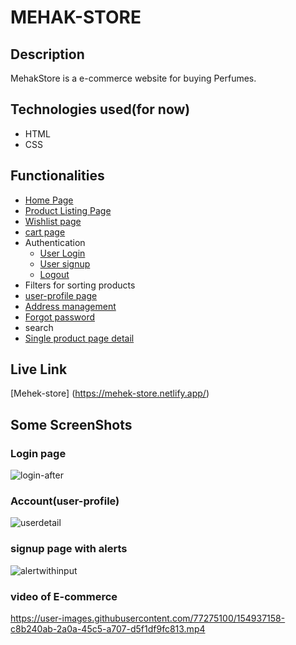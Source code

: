 # MEHAK-STORE
 
 ## Description
 
MehakStore is a e-commerce website for buying Perfumes.

## Technologies used(for now)

* HTML
* CSS

## Functionalities

* [Home Page](https://mehek-store.netlify.app/index.html)
* [Product Listing Page](https://mehek-store.netlify.app/htmlfiles/productlist)
* [Wishlist page](https://mehek-store.netlify.app/htmlfiles/wishlist) 
* [cart page](https://mehek-store.netlify.app/htmlfiles/cart)
* Authentication
  * [User Login](https://mehek-store.netlify.app/htmlfiles/login)
  * [User signup](https://mehek-store.netlify.app/htmlfiles/signup)
  * [Logout](https://mehek-store.netlify.app/htmlfiles/user-profile)
* Filters for sorting products
* [user-profile page](https://mehek-store.netlify.app/htmlfiles/user-profile)
* [Address management](https://mehek-store.netlify.app/htmlfiles/addaddress)
* [Forgot password](https://mehek-store.netlify.app/htmlfiles/forgotpassword.html)
* search
* [Single product page detail](https://mehek-store.netlify.app/htmlfiles/product-detail)



## Live Link
[Mehek-store] (https://mehek-store.netlify.app/)

## Some ScreenShots

### Login page

 ![login-after](https://user-images.githubusercontent.com/77275100/154807326-d33a2512-9903-4298-bf45-534b268b5592.PNG)
 
 ### Account(user-profile)
 
![userdetail](https://user-images.githubusercontent.com/77275100/154807372-00237bb2-9e2b-47c7-bf76-5548bab18fd6.PNG)

### signup page with alerts

![alertwithinput](https://user-images.githubusercontent.com/77275100/154935987-a356da7e-05af-4c8c-bce2-eb742b56f2a2.PNG)

### video of E-commerce

https://user-images.githubusercontent.com/77275100/154937158-c8b240ab-2a0a-45c5-a707-d5f1df9fc813.mp4

